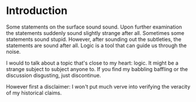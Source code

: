 Introduction
=======

Some statements on the surface sound sound. Upon further examination the statements suddenly sound slightly strange after all. Sometimes some statements sound stupid. However, after sounding out the subtleties, the statements are sound after all. Logic is a tool that can guide us through the noise.

I would to talk about a topic that's close to my heart: logic. It might be a strange subject to subject anyone to. If you find my babbling baffling or the discussion disgusting, just discontinue.

However first a disclaimer: I won't put much verve into verifying the veracity of my historical claims.